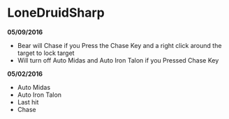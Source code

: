 # LoneDruidSharp


**05/09/2016**
- Bear will Chase if you Press the Chase Key and a right click around the target to lock target
- Will turn off Auto Midas and Auto Iron Talon if you Pressed Chase Key

**05/02/2016**
- Auto Midas
- Auto Iron Talon
- Last hit
- Chase 